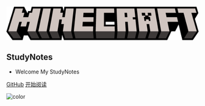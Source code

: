 
![icon](logo-minecraft.png)
## StudyNotes


- Welcome My StudyNotes




[GitHub](https://github.com/siorko)
[开始阅读](about/README.md)




<!-- 背景色 -->
![color](#fff)



